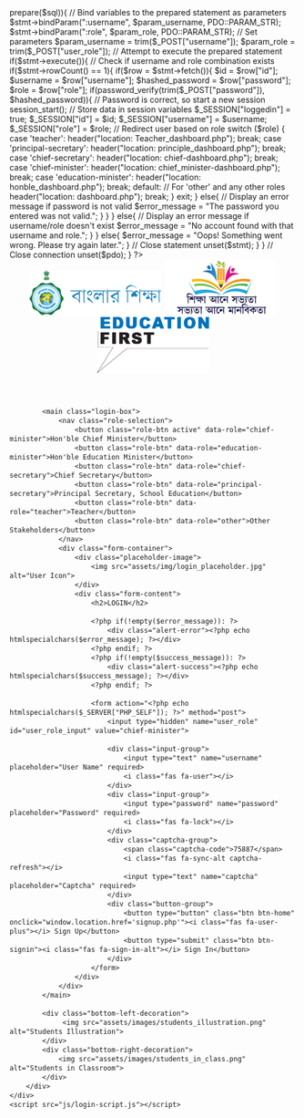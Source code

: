 <?php
session_start();

// If user is already logged in, redirect based on their role
if (isset($_SESSION["loggedin"]) && $_SESSION["loggedin"] === true) {
    $role = $_SESSION["role"];
    switch ($role) {
        case 'teacher':
            header("location: Teacher_dashboard.php");
            break;
        case 'principal-secretary':
            header("location: principle_dashboard.php");
            break;
        case 'chief-secretary':
            header("location: chief-dashboard.php");
            break;
        case 'chief-minister':
            header("location: chief_minister-dashboard.php");
            break;
        case 'education-minister':
            header("location: honble_dashboard.php");
            break;
        default:
            header("location: dashboard.php");
            break;
    }
    exit;
}

// Include database connection
require_once 'db_connect.php'; 

$error_message = "";

// Display any flash messages from other pages (like successful registration)
if (isset($_SESSION['flash_message'])) {
    $success_message = $_SESSION['flash_message'];
    unset($_SESSION['flash_message']);
}

// Handle form submission
if ($_SERVER["REQUEST_METHOD"] == "POST") {

    // Validate inputs
    if (empty(trim($_POST["username"])) || empty(trim($_POST["password"])) || empty(trim($_POST["user_role"]))) {
        $error_message = "Please select a role and enter all credentials.";
    } else {
        // Prepare a select statement
        $sql = "SELECT id, username, password, role FROM users WHERE username = :username AND role = :role";
        
        if($stmt = $pdo->prepare($sql)){
            // Bind variables to the prepared statement as parameters
            $stmt->bindParam(":username", $param_username, PDO::PARAM_STR);
            $stmt->bindParam(":role", $param_role, PDO::PARAM_STR);
            
            // Set parameters
            $param_username = trim($_POST["username"]);
            $param_role = trim($_POST["user_role"]);
            
            // Attempt to execute the prepared statement
            if($stmt->execute()){
                // Check if username and role combination exists
                if($stmt->rowCount() == 1){
                    if($row = $stmt->fetch()){
                        $id = $row["id"];
                        $username = $row["username"];
                        $hashed_password = $row["password"];
                        $role = $row["role"];
                        if(password_verify(trim($_POST["password"]), $hashed_password)){
                            // Password is correct, so start a new session
                            session_start();
                            
                            // Store data in session variables
                            $_SESSION["loggedin"] = true;
                            $_SESSION["id"] = $id;
                            $_SESSION["username"] = $username;
                            $_SESSION["role"] = $role;                            
                            
                            // Redirect user based on role
                            switch ($role) {
                                case 'teacher':
                                    header("location: Teacher_dashboard.php");
                                    break;
                                case 'principal-secretary':
                                    header("location: principle_dashboard.php");
                                    break;
                                case 'chief-secretary':
                                    header("location: chief-dashboard.php");
                                    break;
                                case 'chief-minister':
                                    header("location: chief_minister-dashboard.php");
                                    break;
                                case 'education-minister':
                                    header("location: honble_dashboard.php");
                                    break;
                                default: // For 'other' and any other roles
                                    header("location: dashboard.php");
                                    break;
                            }
                            exit;
                        } else{
                            // Display an error message if password is not valid
                            $error_message = "The password you entered was not valid.";
                        }
                    }
                } else{
                    // Display an error message if username/role doesn't exist
                    $error_message = "No account found with that username and role.";
                }
            } else{
                $error_message = "Oops! Something went wrong. Please try again later.";
            }

            // Close statement
            unset($stmt);
        }
    }
    
    // Close connection
    unset($pdo);
}
?>
<!DOCTYPE html>
<html lang="en">
<head>
    <meta charset="UTF-8">
    <meta name="viewport" content="width=device-width, initial-scale=1.0">
    <title>Banglar Shiksha | Login</title>
    <link rel="shortcut icon" href="https://banglarshiksha.wb.gov.in/assets/admin/images/favicon.ico" type="image/x-icon">
    <link rel="stylesheet" href="https://cdnjs.cloudflare.com/ajax/libs/font-awesome/5.15.4/css/all.min.css">
    <link rel="stylesheet" href="css/login-style.css">
</head>
<body>
    <div class="page-background">
        <div class="login-page-container">
            <header class="top-header">
                 <img src="assets/img/banglar-shiksha-logo.png" alt="Banglar Shiksha Logo" class="logo">
                 <img src="assets/img/shikha-logo.png" alt="Shikha Logo" class="logo">
                 <img src="assets/img/education-logo.png" alt="Education First Logo" class="logo">
            </header>

            <main class="login-box">
                <nav class="role-selection">
                    <button class="role-btn active" data-role="chief-minister">Hon'ble Chief Minister</button>
                    <button class="role-btn" data-role="education-minister">Hon'ble Education Minister</button>
                    <button class="role-btn" data-role="chief-secretary">Chief Secretary</button>
                    <button class="role-btn" data-role="principal-secretary">Principal Secretary, School Education</button>
                    <button class="role-btn" data-role="teacher">Teacher</button>
                    <button class="role-btn" data-role="other">Other Stakeholders</button>
                </nav>
                <div class="form-container">
                    <div class="placeholder-image">
                        <img src="assets/img/login_placeholder.jpg" alt="User Icon">
                    </div>
                    <div class="form-content">
                        <h2>LOGIN</h2>
                        
                        <?php if(!empty($error_message)): ?>
                            <div class="alert-error"><?php echo htmlspecialchars($error_message); ?></div>
                        <?php endif; ?>
                        <?php if(!empty($success_message)): ?>
                            <div class="alert-success"><?php echo htmlspecialchars($success_message); ?></div>
                        <?php endif; ?>

                        <form action="<?php echo htmlspecialchars($_SERVER["PHP_SELF"]); ?>" method="post">
                            <input type="hidden" name="user_role" id="user_role_input" value="chief-minister">

                            <div class="input-group">
                                <input type="text" name="username" placeholder="User Name" required>
                                <i class="fas fa-user"></i>
                            </div>
                            <div class="input-group">
                                <input type="password" name="password" placeholder="Password" required>
                                <i class="fas fa-lock"></i>
                            </div>
                            <div class="captcha-group">
                                <span class="captcha-code">75887</span>
                                <i class="fas fa-sync-alt captcha-refresh"></i>
                                <input type="text" name="captcha" placeholder="Captcha" required>
                            </div>
                            <div class="button-group">
                                <button type="button" class="btn btn-home" onclick="window.location.href='signup.php'"><i class="fas fa-user-plus"></i> Sign Up</button>
                                <button type="submit" class="btn btn-signin"><i class="fas fa-sign-in-alt"></i> Sign In</button>
                            </div>
                        </form>
                    </div>
                </div>
            </main>

            <div class="bottom-left-decoration">
                 <img src="assets/images/students_illustration.png" alt="Students Illustration">
            </div>
            <div class="bottom-right-decoration">
                <img src="assets/images/students_in_class.png" alt="Students in Classroom">
            </div>
        </div>
    </div>
    <script src="js/login-script.js"></script>
</body>
</html>
